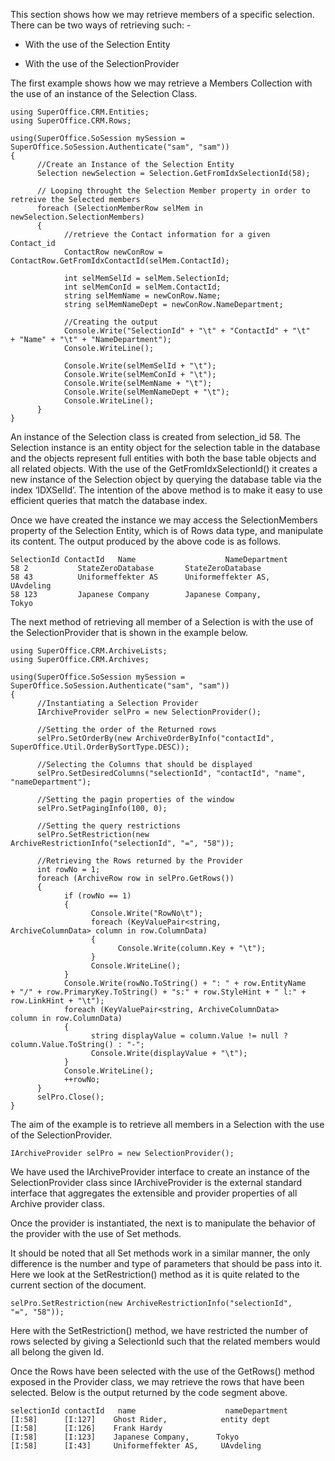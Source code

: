 <properties date="2016-05-10"
SortOrder="3"
/>

 

This section shows how we may retrieve members of a specific selection. There can be two ways of retrieving such: -

* With the use of the Selection Entity

* With the use of the SelectionProvider

The first example shows how we may retrieve a Members Collection with the use of an instance of the Selection Class.

```
using SuperOffice.CRM.Entities;
using SuperOffice.CRM.Rows;
 
using(SuperOffice.SoSession mySession =
SuperOffice.SoSession.Authenticate("sam", "sam"))
{
      //Create an Instance of the Selection Entity
      Selection newSelection = Selection.GetFromIdxSelectionId(58);
 
      // Looping throught the Selection Member property in order to
retreive the Selected members          
      foreach (SelectionMemberRow selMem in
newSelection.SelectionMembers)
      {
            //retrieve the Contact information for a given
Contact_id
            ContactRow newConRow =
ContactRow.GetFromIdxContactId(selMem.ContactId);
 
            int selMemSelId = selMem.SelectionId;
            int selMemConId = selMem.ContactId;
            string selMemName = newConRow.Name;
            string selMemNameDept = newConRow.NameDepartment;
 
            //Creating the output
            Console.Write("SelectionId" + "\t" + "ContactId" + "\t"
+ "Name" + "\t" + "NameDepartment");
            Console.WriteLine();
                       
            Console.Write(selMemSelId + "\t");
            Console.Write(selMemConId + "\t");
            Console.Write(selMemName + "\t");
            Console.Write(selMemNameDept + "\t");
            Console.WriteLine();
      }
}
```

 

An instance of the Selection class is created from selection\_id 58. The Selection instance is an entity object for the selection table in the database and the objects represent full entities with both the base table objects and all related objects. With the use of the GetFromIdxSelectionId() it creates a new instance of the Selection object by querying the database table via the index ‘IDXSelId’. The intention of the above method is to make it easy to use efficient queries that match the database index.

Once we have created the instance we may access the SelectionMembers property of the Selection Entity, which is of Rows data type, and manipulate its content. The output produced by the above code is as follows.

```
SelectionId ContactId   Name                    NameDepartment
58 2           StateZeroDatabase       StateZeroDatabase
58 43          Uniformeffekter AS      Uniformeffekter AS,
UAvdeling
58 123         Japanese Company        Japanese Company,
Tokyo
```

 

The next method of retrieving all member of a Selection is with the use of the SelectionProvider that is shown in the example below.

```
using SuperOffice.CRM.ArchiveLists;
using SuperOffice.CRM.Archives;
 
using(SuperOffice.SoSession mySession =
SuperOffice.SoSession.Authenticate("sam", "sam"))
{
      //Instantiating a Selection Provider
      IArchiveProvider selPro = new SelectionProvider();
 
      //Setting the order of the Returned rows
      selPro.SetOrderBy(new ArchiveOrderByInfo("contactId",
SuperOffice.Util.OrderBySortType.DESC));
 
      //Selecting the Columns that should be displayed
      selPro.SetDesiredColumns("selectionId", "contactId", "name",
"nameDepartment");
 
      //Setting the pagin properties of the window
      selPro.SetPagingInfo(100, 0);
                   
      //Setting the query restrictions
      selPro.SetRestriction(new
ArchiveRestrictionInfo("selectionId", "=", "58"));
 
      //Retrieving the Rows returned by the Provider
      int rowNo = 1;
      foreach (ArchiveRow row in selPro.GetRows())
      {
            if (rowNo == 1)
            {
                  Console.Write("RowNo\t");
                  foreach (KeyValuePair<string,
ArchiveColumnData> column in row.ColumnData)
                  {
                        Console.Write(column.Key + "\t");
                  }
                  Console.WriteLine();
            }
            Console.Write(rowNo.ToString() + ": " + row.EntityName
+ "/" + row.PrimaryKey.ToString() + "s:" + row.StyleHint + " l:" +
row.LinkHint + "\t");
            foreach (KeyValuePair<string, ArchiveColumnData>
column in row.ColumnData)
            {
                  string displayValue = column.Value != null ?
column.Value.ToString() : "-";
                  Console.Write(displayValue + "\t");
            }
            Console.WriteLine();
            ++rowNo;
      }
      selPro.Close();
}
```

 

The aim of the example is to retrieve all members in a Selection with the use of the SelectionProvider.

```
IArchiveProvider selPro = new SelectionProvider();
```

 

We have used the IArchiveProvider interface to create an instance of the SelectionProvider class since IArchiveProvider is the external standard interface that aggregates the extensible and provider properties of all Archive provider class.

Once the provider is instantiated, the next is to manipulate the behavior of the provider with the use of Set methods.

It should be noted that all Set methods work in a similar manner, the only difference is the number and type of parameters that should be pass into it. Here we look at the SetRestriction() method as it is quite related to the current section of the document.

```
selPro.SetRestriction(new ArchiveRestrictionInfo("selectionId",
"=", "58"));
```

 

Here with the SetRestriction() method, we have restricted the number of rows selected by giving a SelectionId such that the related members would all belong the given Id.

Once the Rows have been selected with the use of the GetRows() method exposed in the Provider class, we may retrieve the rows that have been selected. Below is the output returned by the code segment above.

```
selectionId contactId   name                    nameDepartment
[I:58]      [I:127]    Ghost Rider,            entity dept
[I:58]      [I:126]    Frank Hardy        
[I:58]      [I:123]    Japanese Company,      Tokyo
[I:58]      [I:43]     Uniformeffekter AS,     UAvdeling
```

 

 
